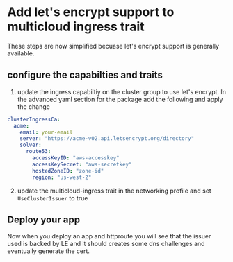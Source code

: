 # Add let's encrypt support to multicloud ingress trait

These steps are now simplified becuase let's encrypt support is generally available. 


## configure the capabilties and traits

1. update the ingress capabiltiy on the cluster group to use let's encrypt. In the advanced yaml section for the package add the following and apply the change

```yaml
clusterIngressCa:
  acme:
    email: your-email
    server: "https://acme-v02.api.letsencrypt.org/directory"
    solver:
      route53:
        accessKeyID: "aws-accesskey"
        accessKeySecret: "aws-secretkey"
        hostedZoneID: "zone-id"
        region: "us-west-2"
```

2. update the multicloud-ingress trait in the networking profile and set `UseClusterIssuer` to true


## Deploy your app

Now when you deploy an app and httproute you will see that the issuer used is backed by LE and it should creates some dns challenges and eventually generate the cert.  

